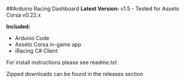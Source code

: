 ##Arduino Racing Dashboard
**Latest Version:** v1.5 - Tested for Asseto Corsa v0.22.x


**Included:**
- Ardunio Code
- Asseto Corsa in-game app
- iRacing C# Client
	
	
For install instructions please see readme.txt


Zipped downloads can be found in the releases section
